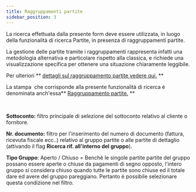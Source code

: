 ```yaml
---
title: Raggruppamenti partite
sidebar_position: 3
---
```


La ricerca effettuata dalla presente form deve essere utilizzata, in luogo della funzionalità di ricerca Partite, in presenza di raggruppamenti partite.

La gestione delle partite tramite i raggruppamenti rappresenta infatti una metodologia alternativa e particolare rispetto alla classica, e richiede una visualizzazione specifica per ottenere una situazione chiaramente leggibile.

Per ulteriori ** [dettagli sul raggruppamento partite vedere qui.](/docs/finance-area/ledger-records/records/ledger-record) **

La stampa  che corrisponde alla presente funzionalità di ricerca è denominata anch'essa** [ Raggruppamento partite.](/docs/finance-area/maturity-values/reports/maturity-value-grouping) **

 

**Sottoconto:** filtro principale di selezione del sottoconto relativo al cliente o fornitore.

**Nr. documento:** filtro per l'inserimento del numero di documento (fattura, ricevuta fiscale ecc..) relativo al gruppo partite o alle partite di dettaglio (attivando il flag **Ricerca rif. all'interno del gruppo**).

**Tipo Gruppo**: Aperto / Chiuso = Benchè le singole partite partite del gruppo possano essere aperte o chiuse da pagamenti di segno opposto, l'intero gruppo si considera chiuso quando tutte le partite sono chiuse ed il totale dare ed avere del gruppo pareggiano. Pertanto è possibile selezionare questa condizione nel filtro.






